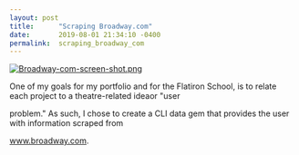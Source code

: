 ```yaml
---
layout: post
title:      "Scraping Broadway.com"
date:       2019-08-01 21:34:10 -0400
permalink:  scraping_broadway_com
---
```








[![Broadway-com-screen-shot.png](https://i.postimg.cc/k4g6FvGt/Broadway-com-screen-shot.png)](https://postimg.cc/mcKgTMQb)





One of my goals for my portfolio and for the Flatiron School, is to relate each project to a theatre-related ideaor  "user 

problem." As such, I chose to create a CLI data gem that provides the user with information scraped from 

www.broadway.com.
